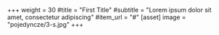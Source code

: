 +++
weight = 30
#title = "First Title"
#subtitle = "Lorem ipsum dolor sit amet, consectetur adipiscing"
#item_url = "#"
[asset] 
image = "pojedyncze/3-s.jpg"
+++
